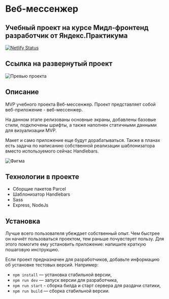 # Веб-мессенжер
## Учебный проект на курсе Мидл-фронтенд разработчик от Яндекс.Практикума

[![Netlify Status](https://api.netlify.com/api/v1/badges/af26e999-afca-4a7f-8db3-4252e381bfb9/deploy-status)](https://app.netlify.com/sites/benevolent-fairy-61ee2e/deploys)

## Ссылка на развернутый проект

![Превью проекта](https://benevolent-fairy-61ee2e.netlify.app/)

## Описание

MVP учебного проекта Веб-мессенжер. Проект представляет собой веб-приложение - веб-мессенжер.

На данном этапе релизованы основные экраны, добавлены базовые стили, подключены шрифты, а также наполнен статичными данными для визуализации MVP.

Макет и само приложение еще будут дорабатываться. Также в планах есть задача по написанию собственной реализации шаблонизатора вместо используемого сейчас Handlebars.

![Фигма](https://www.figma.com/file/C3IyyuTQjwcUAdD3k9XZiW/WEB-MESSENGER)

## Технологии в проекте

- Сборщие пакетов Parcel
- Шаблонизатор Handlebars
- Sass
- Express, NodeJs

## Установка

Лучше всего пользователя убеждает собственный опыт. Чем быстрее он начнёт пользоваться проектом, тем раньше почувствует пользу. Для этого помогите ему установить приложение: напишите краткую пошаговую инструкцию.

Если проект предназначен для разработчиков, добавьте информацию об установке тестовых версий. Например:

- `npm install` — установка стабильной версии,
- `npm run dev` — запуск версии для разработчика,
- `npm run start` - сборка билда и старт сервера для раздачи статики,
- `npm run build` — сборка стабильной версии.


